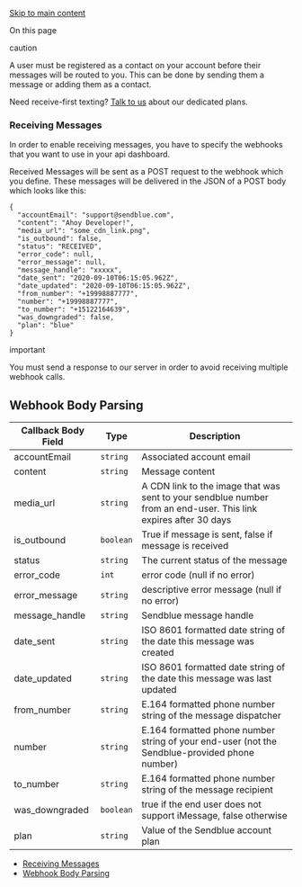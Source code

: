 [Skip to main content](https://docs.sendblue.com/docs/inbound/#__docusaurus_skipToContent_fallback)

On this page

caution

A user must be registered as a contact on your account before their messages will be routed to you. This can be done by sending them a message or adding them as a contact.

Need receive-first texting? [Talk to us](mailto:support@sendblue.com) about our dedicated plans.

### Receiving Messages [​](https://docs.sendblue.com/docs/inbound/\#receiving-messages "Direct link to Receiving Messages")

In order to enable receiving messages, you have to specify the webhooks that you want to use in your api dashboard.

Received Messages will be sent as a POST request to the webhook which you define. These messages will be delivered in the JSON of a POST body which looks like this:

```codeBlockLines_e6Vv
{
  "accountEmail": "support@sendblue.com",
  "content": "Ahoy Developer!",
  "media_url": "some_cdn_link.png",
  "is_outbound": false,
  "status": "RECEIVED",
  "error_code": null,
  "error_message": null,
  "message_handle": "xxxxx",
  "date_sent": "2020-09-10T06:15:05.962Z",
  "date_updated": "2020-09-10T06:15:05.962Z",
  "from_number": "+19998887777",
  "number": "+19998887777",
  "to_number": "+15122164639",
  "was_downgraded": false,
  "plan": "blue"
}

```

important

You must send a response to our server in order to avoid receiving multiple webhook calls.

## Webhook Body Parsing [​](https://docs.sendblue.com/docs/inbound/\#webhook-body-parsing "Direct link to Webhook Body Parsing")

| Callback Body Field | Type | Description |
| --- | --- | --- |
| accountEmail | `string` | Associated account email |
| content | `string` | Message content |
| media\_url | `string` | A CDN link to the image that was sent to your sendblue number from an end-user. This link expires after 30 days |
| is\_outbound | `boolean` | True if message is sent, false if message is received |
| status | `string` | The current status of the message |
| error\_code | `int` | error code (null if no error) |
| error\_message | `string` | descriptive error message (null if no error) |
| message\_handle | `string` | Sendblue message handle |
| date\_sent | `string` | ISO 8601 formatted date string of the date this message was created |
| date\_updated | `string` | ISO 8601 formatted date string of the date this message was last updated |
| from\_number | `string` | E.164 formatted phone number string of the message dispatcher |
| number | `string` | E.164 formatted phone number string of your end-user (not the Sendblue-provided phone number) |
| to\_number | `string` | E.164 formatted phone number string of the message recipient |
| was\_downgraded | `boolean` | true if the end user does not support iMessage, false otherwise |
| plan | `string` | Value of the Sendblue account plan |

- [Receiving Messages](https://docs.sendblue.com/docs/inbound/#receiving-messages)
- [Webhook Body Parsing](https://docs.sendblue.com/docs/inbound/#webhook-body-parsing)